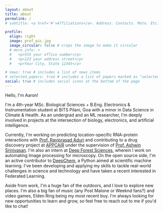 ```yaml
---
layout: about
title: about
permalink: /
# subtitle: <a href='#'>Affiliations</a>. Address. Contacts. Moto. Etc.

profile:
  align: right
  image: prof_pic.jpg
  image_circular: false # crops the image to make it circular
  # more_info: >
  #   <p>555 your office number</p>
  #   <p>123 your address street</p>
  #   <p>Your City, State 12345</p>

# news: true # includes a list of news items
# selected_papers: true # includes a list of papers marked as "selected={true}"
social: true # includes social icons at the bottom of the page
---
```


Hello, I'm Aaron!

I'm a 4th-year MSc. Biological Sciences + B.Eng. Electronics & Instrumentation student at BITS Pilani, Goa with a minor in Data Science in Climate & Health. As an undergrad and an ML researcher, I'm deeply involved in projects at the intersection of biology, electronics, and artificial intelligence. 

Currently, I'm working on predicting location-specific RNA-protein interactions with <a href='https://www.bits-pilani.ac.in/goa/raviprasad-aduri/'>Prof. Raviprasad Aduri</a> and contributing to a drug discovery project at <a href='https://appcair.com/'>APPCAIR</a> under the supervision of <a href='https://www.bits-pilani.ac.in/goa/ashwin-srinivasan/'>Prof. Ashwin Srinivasan</a>. I'm also an intern at <a href='https://deepforestsci.com/'>Deep Forest Sciences</a>, wherein I work on automating Image processing for microscopy. On the open source side, I'm an active contributor to <a href='https://deepchem.io/'>DeepChem</a>, a Python aimed at scientific machine learning. I've been developing and applying my skills to tackle real-world challenges in science and technology and have taken a recent interested in Federated Learning.

Aside from work, I'm a huge fan of the outdoors, and I love to explore new places. I'm also a big fan of music (any Post Malone or Weeknd fans?) and video games, Elden Ring being my most recent buy. I'm always looking for new opportunities to learn and grow, so feel free to reach out to me if you'd like to chat!

<!-- 
Write your biography here. Tell the world about yourself. Link to your favorite [subreddit](http://reddit.com). You can put a picture in, too. The code is already in, just name your picture `prof_pic.jpg` and put it in the `img/` folder.

Put your address / P.O. box / other info right below your picture. You can also disable any of these elements by editing `profile` property of the YAML header of your `_pages/about.md`. Edit `_bibliography/papers.bib` and Jekyll will render your [publications page](/al-folio/publications/) automatically.

Link to your social media connections, too. This theme is set up to use [Font Awesome icons](https://fontawesome.com/) and [Academicons](https://jpswalsh.github.io/academicons/), like the ones below. Add your Facebook, Twitter, LinkedIn, Google Scholar, or just disable all of them. -->
